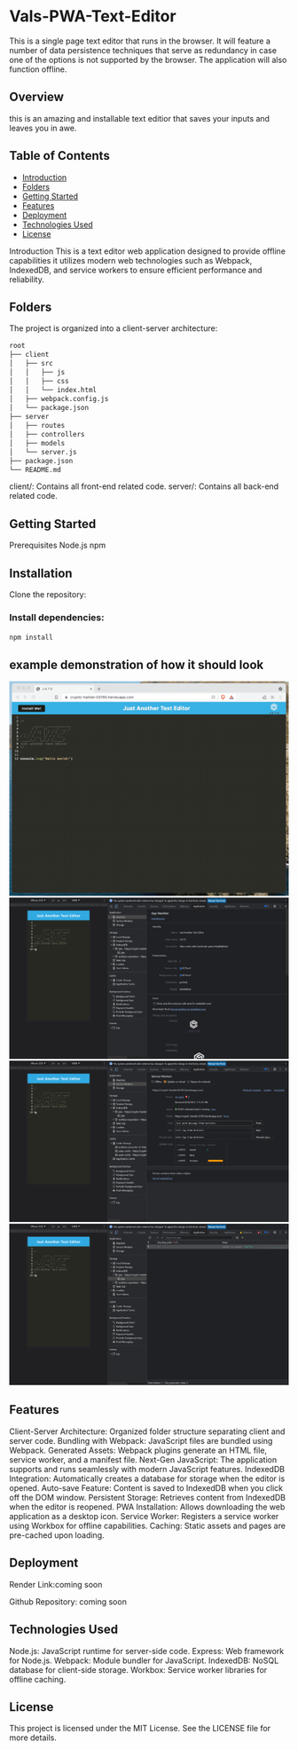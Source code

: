 # Vals-PWA-Text-Editor
This is a single page text editor that runs in the browser. It will feature a number of data persistence techniques that serve as redundancy in case one of the options is not supported by the browser. The application will also function offline.
## Overview
this is an amazing and installable text editior that saves your inputs and leaves you in awe.
## Table of Contents



- [Introduction](#introduction)
- [Folders](#folders)
- [Getting Started](#getting-started)
- [Features](#features)
- [Deployment](#deployment)
- [Technologies Used](#technologies-used)
- [License](#license)

Introduction
This is a text editor web application designed to provide offline capabilities it utilizes modern web technologies such as Webpack, IndexedDB, and service workers to ensure efficient performance and reliability.

## Folders
The project is organized into a client-server architecture:
```
root
├── client
│   ├── src
│   │   ├── js
│   │   ├── css
│   │   └── index.html
│   ├── webpack.config.js
│   └── package.json
├── server
│   ├── routes
│   ├── controllers
│   ├── models
│   └── server.js
├── package.json
└── README.md
```
client/: Contains all front-end related code.
server/: Contains all back-end related code.
## Getting Started
Prerequisites
Node.js
npm
## Installation
Clone the repository:
### Install dependencies:
`npm install`
## example demonstration of how it should look
![funtionality](Assets/00-demo.gif)
![Applications manifest.jsonfile](Assets/01-manifest.png)
![The applications registered service worker](Assets/02-service-worker.png)
![the applications IndexedDB storage](Assets/03-idb-storage.png)
## Features

Client-Server Architecture: Organized folder structure separating client and server code.
Bundling with Webpack: JavaScript files are bundled using Webpack.
Generated Assets: Webpack plugins generate an HTML file, service worker, and a manifest file.
Next-Gen JavaScript: The application supports and runs seamlessly with modern JavaScript features.
IndexedDB Integration: Automatically creates a database for storage when the editor is opened.
Auto-save Feature: Content is saved to IndexedDB when you click off the DOM window.
Persistent Storage: Retrieves content from IndexedDB when the editor is reopened.
PWA Installation: Allows downloading the web application as a desktop icon.
Service Worker: Registers a service worker using Workbox for offline capabilities.
Caching: Static assets and pages are pre-cached upon loading.

## Deployment

Render Link:coming soon

Github Repository: coming soon

## Technologies Used

Node.js: JavaScript runtime for server-side code.
Express: Web framework for Node.js.
Webpack: Module bundler for JavaScript.
IndexedDB: NoSQL database for client-side storage.
Workbox: Service worker libraries for offline caching.

## License

This project is licensed under the MIT License. See the LICENSE file for more details.



